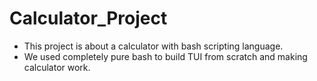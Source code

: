 # Calculator_Project
 * This project is about a calculator with bash scripting language.
 * We used completely pure bash to build TUI from scratch and making calculator work.

